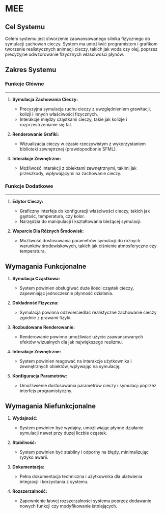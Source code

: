 # MEE
## Cel Systemu
Celem systemu jest stworzenie zaawansowanego silnika fizycznego do symulacji zachowań cieczy. System ma umożliwić programistom i grafikom tworzenie realistycznych animacji cieczy, takich jak woda czy olej, poprzez precyzyjne odwzorowanie fizycznych właściwości płynów.

## Zakres Systemu
### Funkcje Główne
---
1. **Symulacja Zachowania Cieczy:**
   - Precyzyjna symulacja ruchu cieczy z uwzględnieniem grawitacji, kolizji i innych właściwości fizycznych.
   - Interakcje między cząstkami cieczy, takie jak kolizje i rozprzestrzenianie się fal.
   
2. **Renderowanie Grafiki:**
   - Wizualizacja cieczy w czasie rzeczywistym z wykorzystaniem biblioteki zewnętrznej (prawdopodbonie SFML).

3. **Interakcje Zewnętrzne:**
   - Możliwość interakcji z obiektami zewnętrznymi, takimi jak przeszkody, wpływającymi na zachowanie cieczy.

### Funkcje Dodatkowe
---
1. **Edytor Cieczy:**
   - Graficzny interfejs do konfiguracji właściwości cieczy, takich jak gęstość, temperatura, czy kolor.
   - Narzędzia do manipulacji i kształtowania bieżącej symulacji.

2. **Wsparcie Dla Różnych Środowisk:**
   - Możliwość dostosowania parametrów symulacji do różnych warunków środowiskowych, takich jak ciśnienie atmosferyczne czy temperatura.

## Wymagania Funkcjonalne
1. **Symulacja Cząstkowa:**
   - System powinien obsługiwać duże ilości cząstek cieczy, zapewniając jednocześnie płynność działania.
   
2. **Dokładność Fizyczna:**
   - Symulacja powinna odzwierciedlać realistyczne zachowanie cieczy zgodnie z prawami fizyki.

3. **Rozbudowane Renderowanie:**
   - Renderowanie powinno umożliwiać użycie zaawansowanych efektów wizualnych dla jak największego realizmu.

4. **Interakcje Zewnętrzne:**
   - System powinien reagować na interakcje użytkownika i zewnętrznych obiektów, wpływając na symulację.

5. **Konfiguracja Parametrów:**
   - Umożliwienie dostosowania parametrów cieczy i symulacji poprzez interfejs programistyczny.

## Wymagania Niefunkcjonalne
1. **Wydajność:**
   - System powinien być wydajny, umożliwiając płynne działanie symulacji nawet przy dużej liczbie cząstek.

2. **Stabilność:**
   - System powinien być stabilny i odporny na błędy, minimalizując ryzyko awarii.

3. **Dokumentacja:**
   - Pełna dokumentacja techniczna i użytkownika dla ułatwienia integracji i korzystania z systemu.

5. **Rozszerzalność:**
   - Zapewnienie łatwej rozszerzalności systemu poprzez dodawanie nowych funkcji czy modyfikowanie istniejących.

